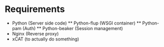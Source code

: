 # Requirements
* Python (Server side code)
** Python-flup (WSGI container)
** Python-pam (Auth)
** Python-beaker (Session management)
* Nginx (Reverse proxy)
* xCAT (to actually do something)
